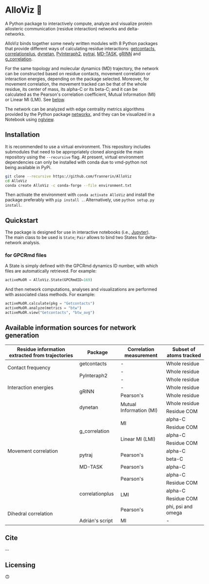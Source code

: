 <!-- [![PyPI - Python Version](https://img.shields.io/pypi/pyversions/correlationplus)](https://pypi.org/project/correlationplus/)
[![PyPI](https://img.shields.io/pypi/v/correlationplus)](https://pypi.org/project/correlationplus/)
[![install with bioconda](https://img.shields.io/badge/install%20with-bioconda-brightgreen.svg?style=flat)](http://bioconda.github.io/recipes/correlationplus/README.html)
[![Open Source License: GPL v3](https://img.shields.io/badge/License-LGPLv3-blue.svg)](https://opensource.org/licenses/LGPL-3.0)
[![Doc](https://readthedocs.org/projects/correlationplus/badge/?version=latest)](http://correlationplus.readthedocs.org/en/latest/#)
[![Docker Image Version (tag latest semver)](https://img.shields.io/docker/v/structuraldynamicslab/correlationplus/latest)](https://hub.docker.com/repository/docker/structuraldynamicslab/correlationplus)
![Conda](https://img.shields.io/conda/pn/bioconda/correlationplus)
[![SWH](https://archive.softwareheritage.org/badge/origin/https://github.com/tekpinar/correlationplus/)](https://archive.softwareheritage.org/browse/origin/?origin_url=https://github.com/tekpinar/correlationplus) -->

# AlloViz 🔭

A Python package to interactively compute, analyze and visualize protein allosteric communication (residue interaction) networks and delta-networks.

AlloViz binds together some newly written modules with 8 Python packages that provide different ways of calculating residue interactions: [getcontacts](https://github.com/getcontacts/getcontacts), [correlationplus](https://github.com/tekpinar/correlationplus), [dynetan](https://github.com/melomcr/dynetan), [PyInteraph2](https://github.com/ELELAB/pyinteraph2), [pytraj](https://github.com/Amber-MD/pytraj), [MD-TASK](https://github.com/RUBi-ZA/MD-TASK), [gRINN](https://bitbucket.org/onursercinoglu/grinn) and [g_correlation](https://www.mpinat.mpg.de/grubmueller/g_correlation).

For the same topology and molecular dynamics (MD) trajectory, the network can be constructed based on residue contacts, movement correlation or interaction energies, depending on the package selected. Moreover, for movement correlation, the movement tracked can be that of the whole residue, its center of mass, its alpha-C or its beta-C; and it can be calculated as the Pearson's correlation coefficient, Mutual Information (MI) or Linear MI (LMI). See [below](#available-information-sources-for-network-generation).

The network can be analyzed with edge centrality metrics algorithms provided by the Python package [networkx](https://github.com/networkx/networkx), and they can be visualized in a Notebook using [nglview](https://github.com/nglviewer/nglview).

## Installation

It is recommended to use a virtual environment. This repository includes submodules that need to be appropriately cloned alongside the main repository using the `--recursive` flag. At present, virtual environment dependencies can only be installed with conda due to vmd-python not being available in PyPi.

```bash
git clone --recursive https://github.com/frannerin/AlloViz
cd AlloViz
conda create AlloViz -c conda-forge --file environment.txt
```

Then activate the environment with `conda activate AlloViz` and install the package preferably with `pip install .`. Alternatively, use `python setup.py install`.

## Quickstart

The package is designed for use in interactive notebooks (i.e., [Jupyter](https://jupyter.org/)). The main class to be used is `State`; `Pair` allows to bind two States for delta-network analysis.

### for GPCRmd files

A State is simply defined with the GPCRmd dynamics ID number, with which files are automatically retrieved. For example:

```python
activeMuOR = AlloViz.State(GPCRmdID=169)
```

And then network computations, analyses and visualizations are performed with associated class methods. For example:

```python
activeMuOR.calculate(pkg = "Getcontacts")
activeMuOR.analyze(metrics = "btw")
activeMuOR.view("Getcontacts", "btw_avg")
```

## Available information sources for network generation

<!-- https://www.tablesgenerator.com/html_tables -->

<table style="undefined;table-layout: fixed; width: 653px">
<colgroup>
<col style="width: 236px">
<col style="width: 135px">
<col style="width: 150px">
<col style="width: 132px">
</colgroup>
<thead>
  <tr>
    <th>Residue information extracted from trajectories</th>
    <th>Package</th>
    <th>Correlation measurement</th>
    <th>Subset of atoms tracked</th>
  </tr>
</thead>
<tbody>
  <tr>
    <td rowspan="2">Contact frequency</td>
    <td>getcontacts</td>
    <td>-</td>
    <td>Whole residue</td>
  </tr>
  <tr>
    <td rowspan="2">PyInteraph2</td>
    <td>-</td>
    <td>Whole residue</td>
  </tr>
  <tr>
    <td rowspan="3">Interaction energies</td>
    <td>-</td>
    <td>Whole residue</td>
  </tr>
  <tr>
    <td rowspan="2">gRINN</td>
    <td>-</td>
    <td>Whole residue</td>
  </tr>
  <tr>
    <td>Pearson's</td>
    <td>Whole residue</td>
  </tr>
  <tr>
    <td rowspan="13">Movement correlation</td>
    <td rowspan="2">dynetan</td>
    <td rowspan="2">Mutual Information (MI)</td>
    <td>Whole residue</td>
  </tr>
  <tr>
    <td>Residue COM</td>
  </tr>
  <tr>
    <td rowspan="4">g_correlation</td>
    <td rowspan="2">MI</td>
    <td>alpha-C</td>
  </tr>
  <tr>
    <td>Residue COM</td>
  </tr>
  <tr>
    <td rowspan="2">Linear MI (LMI)</td>
    <td>alpha-C</td>
  </tr>
  <tr>
    <td>Residue COM</td>
  </tr>
  <tr>
    <td rowspan="2">pytraj</td>
    <td rowspan="2">Pearson's</td>
    <td>alpha-C</td>
  </tr>
  <tr>
    <td>beta-C</td>
  </tr>
  <tr>
    <td>MD-TASK</td>
    <td>Pearson's</td>
    <td>alpha-C</td>
  </tr>
  <tr>
    <td rowspan="5">correlationplus</td>
    <td rowspan="2">Pearson's</td>
    <td>alpha-C</td>
  </tr>
  <tr>
    <td>Residue COM</td>
  </tr>
  <tr>
    <td rowspan="2">LMI</td>
    <td>alpha-C</td>
  </tr>
  <tr>
    <td>Residue COM</td>
  </tr>
  <tr>
    <td rowspan="2">Dihedral correlation</td>
    <td>Pearson's</td>
    <td>phi, psi and omega</td>
  </tr>
  <tr>
    <td>Adrián's script</td>
    <td>MI</td>
    <td>-</td>
  </tr>
</tbody>
</table>

## Cite
--

## Licensing
:upside_down_face:

